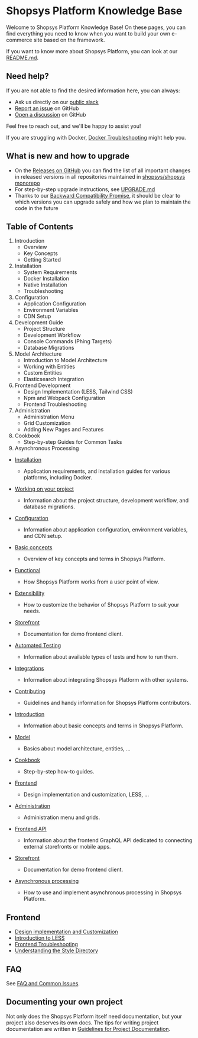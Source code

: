 # Shopsys Platform Knowledge Base

Welcome to Shopsys Platform Knowledge Base!
On these pages, you can find everything you need to know when you want to build your own e-commerce site based on the framework.

If you want to know more about Shopsys Platform, you can look at our [README.md]({{github.link}}/README.md).

## Need help?

If you are not able to find the desired information here, you can always:

- Ask us directly on our [public slack](https://join.slack.com/t/shopsysframework/shared_invite/zt-11wx9au4g-e5pXei73UJydHRQ7nVApAQ)
- [Report an issue](https://github.com/shopsys/shopsys/issues/new) on GitHub
- [Open a discussion](https://github.com/shopsys/shopsys/discussions) on GitHub

Feel free to reach out, and we'll be happy to assist you!

If you are struggling with Docker, [Docker Troubleshooting](./docker/docker-troubleshooting.md) might help you.

## What is new and how to upgrade

* On the [Releases on GitHub](https://github.com/shopsys/shopsys/releases) you can find the list of all important changes in released versions in all repositories maintained in [shopsys/shopsys monorepo](https://github.com/shopsys/shopsys/)
* For step-by-step upgrade instructions, see [UPGRADE.md]({{github.link}}/UPGRADE-15.0.md)
* Thanks to our [Backward Compatibility Promise](./contributing/backward-compatibility-promise.md), it should be clear to which versions you can upgrade safely and how we plan to maintain the code in the future

## Table of Contents

1. Introduction
    * Overview
    * Key Concepts
    * Getting Started
2. Installation
    * System Requirements
    * Docker Installation
    * Native Installation
    * Troubleshooting
3. Configuration
    * Application Configuration
    * Environment Variables
    * CDN Setup
4. Development Guide
    * Project Structure
    * Development Workflow
    * Console Commands (Phing Targets)
    * Database Migrations
5. Model Architecture
    * Introduction to Model Architecture
    * Working with Entities
    * Custom Entities
    * Elasticsearch Integration
6. Frontend Development
    * Design Implementation (LESS, Tailwind CSS)
    * Npm and Webpack Configuration
    * Frontend Troubleshooting
7. Administration
    * Administration Menu
    * Grid Customization
    * Adding New Pages and Features
8. Cookbook
    * Step-by-step Guides for Common Tasks
9. Asynchronous Processing




* [Installation](./installation/index.md)
    * Application requirements, and installation guides for various platforms, including Docker.
* [Working on your project](./project/index.md)
    * Information about the project structure, development workflow, and database migrations.
* [Configuration](./configuration/index.md)
    * Information about application configuration, environment variables, and CDN setup.
* [Basic concepts](./basic-concepts/index.md)
    * Overview of key concepts and terms in Shopsys Platform.
* [Functional](./functional/index.md)
    * How Shopsys Platform works from a user point of view.
* [Extensibility](./extensibility/index.md)
    * How to customize the behavior of Shopsys Platform to suit your needs.
* [Storefront](./storefront/index.md)
    * Documentation for demo frontend client.
* [Automated Testing](./automated-testing/index.md)
    * Information about available types of tests and how to run them.
* [Integrations](./integrations/index.md)
    * Information about integrating Shopsys Platform with other systems.
* [Contributing](./contributing/index.md)
    * Guidelines and handy information for Shopsys Platform contributors.

* [Introduction](./introduction/index.md)
    * Information about basic concepts and terms in Shopsys Platform.
* [Model](./model/index.md)
    * Basics about model architecture, entities, ...
* [Cookbook](./cookbook/index.md)
    * Step-by-step how-to guides.

* [Frontend](./frontend/index.md)
    * Design implementation and customization, LESS, ...
* [Administration](./administration/index.md)
    * Administration menu and grids.
* [Frontend API](./frontend-api/index.md)
    * Information about the frontend GraphQL API dedicated to connecting external storefronts or mobile apps.
* [Storefront](./storefront/index.md)
    * Documentation for demo frontend client.

* [Asynchronous processing](./asynchronous-processing/index.md)
    * How to use and implement asynchronous processing in Shopsys Platform.



## Frontend

* [Design implementation and Customization](./frontend/design-implementation-and-customization.md)
* [Introduction to LESS](./frontend/introduction-to-less.md)
* [Frontend Troubleshooting](./frontend/frontend-troubleshooting.md)
* [Understanding the Style Directory](./frontend/understanding-the-style-directory.md)

## FAQ

See [FAQ and Common Issues](./introduction/faq-and-common-issues.md).

## Documenting your own project

Not only does the Shopsys Platform itself need documentation, but your project also deserves its own docs.
The tips for writing project documentation are written in [Guidelines for Project Documentation](./project/guidelines-for-project-documentation.md).
